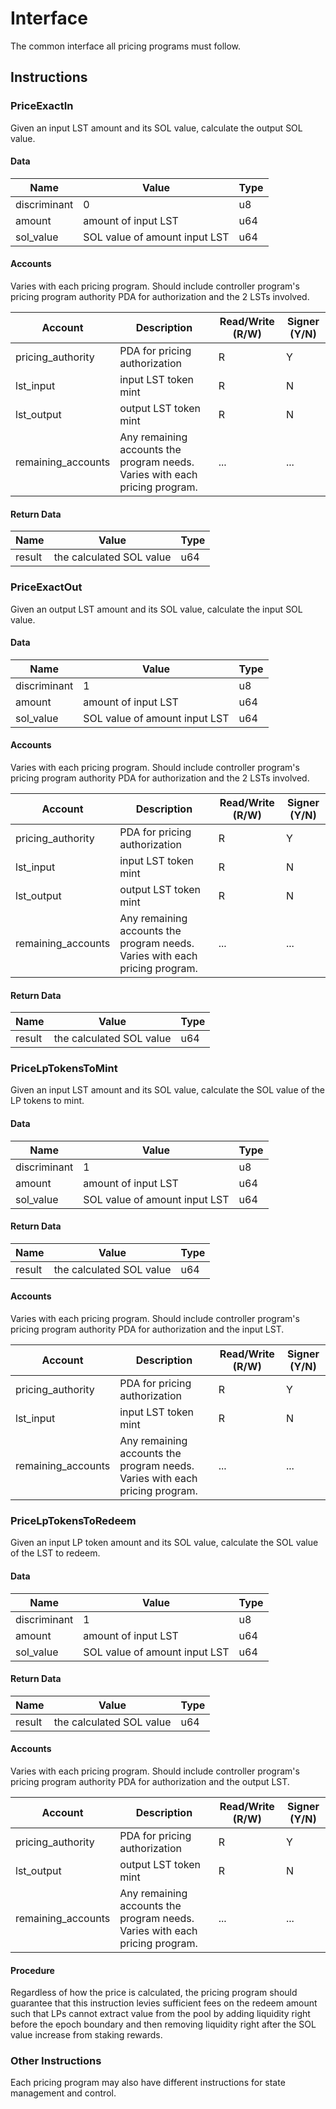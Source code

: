 # Interface

The common interface all pricing programs must follow.

## Instructions

### PriceExactIn

Given an input LST amount and its SOL value, calculate the output SOL value.

#### Data

| Name | Value | Type |
| -- | -- | -- |
| discriminant | 0 | u8 |
| amount | amount of input LST | u64 |
| sol_value | SOL value of amount input LST | u64 |

#### Accounts

Varies with each pricing program. Should include controller program's pricing program authority PDA for authorization and the 2 LSTs involved.

| Account | Description | Read/Write (R/W) | Signer (Y/N) |
| -- | -- | -- | -- |
| pricing_authority | PDA for pricing authorization | R | Y |
| lst_input | input LST token mint | R | N |
| lst_output | output LST token mint | R | N |
| remaining_accounts | Any remaining accounts the program needs. Varies with each pricing program. | ... | ... |

#### Return Data

| Name | Value | Type |
| -- | -- | -- |
| result | the calculated SOL value | u64 |

### PriceExactOut

Given an output LST amount and its SOL value, calculate the input SOL value.

#### Data

| Name | Value | Type |
| -- | -- | -- |
| discriminant | 1 | u8 |
| amount | amount of input LST | u64 |
| sol_value | SOL value of amount input LST | u64 |

#### Accounts

Varies with each pricing program. Should include controller program's pricing program authority PDA for authorization and the 2 LSTs involved.

| Account | Description | Read/Write (R/W) | Signer (Y/N) |
| -- | -- | -- | -- |
| pricing_authority | PDA for pricing authorization | R | Y |
| lst_input | input LST token mint | R | N |
| lst_output | output LST token mint | R | N |
| remaining_accounts | Any remaining accounts the program needs. Varies with each pricing program. | ... | ... |

#### Return Data

| Name | Value | Type |
| -- | -- | -- |
| result | the calculated SOL value | u64 |

### PriceLpTokensToMint

Given an input LST amount and its SOL value, calculate the SOL value of the LP tokens to mint.

#### Data

| Name | Value | Type |
| -- | -- | -- |
| discriminant | 1 | u8 |
| amount | amount of input LST | u64 |
| sol_value | SOL value of amount input LST | u64 |

#### Return Data

| Name | Value | Type |
| -- | -- | -- |
| result | the calculated SOL value | u64 |

#### Accounts

Varies with each pricing program. Should include controller program's pricing program authority PDA for authorization and the input LST.

| Account | Description | Read/Write (R/W) | Signer (Y/N) |
| -- | -- | -- | -- |
| pricing_authority | PDA for pricing authorization | R | Y |
| lst_input | input LST token mint | R | N |
| remaining_accounts | Any remaining accounts the program needs. Varies with each pricing program. | ... | ... |

### PriceLpTokensToRedeem

Given an input LP token amount and its SOL value, calculate the SOL value of the LST to redeem.

#### Data

| Name | Value | Type |
| -- | -- | -- |
| discriminant | 1 | u8 |
| amount | amount of input LST | u64 |
| sol_value | SOL value of amount input LST | u64 |

#### Return Data

| Name | Value | Type |
| -- | -- | -- |
| result | the calculated SOL value | u64 |

#### Accounts

Varies with each pricing program. Should include controller program's pricing program authority PDA for authorization and the output LST.

| Account | Description | Read/Write (R/W) | Signer (Y/N) |
| -- | -- | -- | -- |
| pricing_authority | PDA for pricing authorization | R | Y |
| lst_output | output LST token mint | R | N |
| remaining_accounts | Any remaining accounts the program needs. Varies with each pricing program. | ... | ... |

#### Procedure

Regardless of how the price is calculated, the pricing program should guarantee that this instruction levies sufficient fees on the redeem amount such that LPs cannot extract value from the pool by adding liquidity right before the epoch boundary and then removing liquidity right after the SOL value increase from staking rewards. 

### Other Instructions

Each pricing program may also have different instructions for state management and control.
